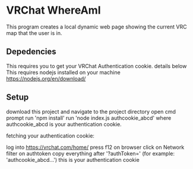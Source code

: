 # VRChat WhereAmI

This program creates a local dynamic web page showing the current VRC map that the user is in.

## Depedencies

This requires you to get your VRChat Authentication cookie. details below
This requires nodejs installed on your machine https://nodejs.org/en/download/

## Setup

download this project and navigate to the project directory
open cmd prompt
run 'npm install'
run 'node index.js authcookie_abcd' where authcookie_abcd is your authentication cookie. 

fetching your authentication cookie:

log into https://vrchat.com/home/
press f12 on browser 
click on Network
filter on authtoken
copy everything after '?authToken=' (for example: 'authcookie_abcd...')
this is your authentication cookie
